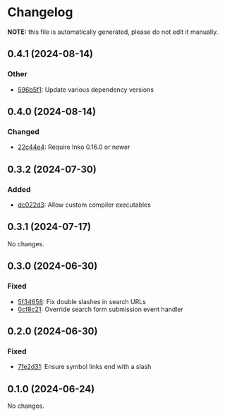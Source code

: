 # Changelog

**NOTE:** this file is automatically generated, please do not edit it manually.

## 0.4.1 (2024-08-14)

### Other

- [596b5f1](https://github.com/inko-lang/idoc/commit/596b5f14c91ab0f735b8be82e6810e4775bbd934): Update various dependency versions

## 0.4.0 (2024-08-14)

### Changed

- [22c44e4](https://github.com/inko-lang/idoc/commit/22c44e4d8e551fa5ca282d6f164486bc5fd75046): Require Inko 0.16.0 or newer

## 0.3.2 (2024-07-30)

### Added

- [dc022d3](https://github.com/inko-lang/idoc/commit/dc022d31fc0f089010ddf09a8e5da6696f131748): Allow custom compiler executables

## 0.3.1 (2024-07-17)

No changes.

## 0.3.0 (2024-06-30)

### Fixed

- [5f34658](https://github.com/inko-lang/idoc/commit/5f346588e70e9a678523ac016981bda8e37e920f): Fix double slashes in search URLs
- [0cf8c21](https://github.com/inko-lang/idoc/commit/0cf8c21f531b1b94db684e8a0f0625ffef961379): Override search form submission event handler

## 0.2.0 (2024-06-30)

### Fixed

- [7fe2d31](https://github.com/inko-lang/idoc/commit/7fe2d31074e7114031b271a051491607f2fa9a08): Ensure symbol links end with a slash

## 0.1.0 (2024-06-24)

No changes.
